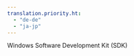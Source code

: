 ```yaml
---
translation.priority.ht: 
  - "de-de"
  - "ja-jp"
---
```

Windows Software Development Kit (SDK)